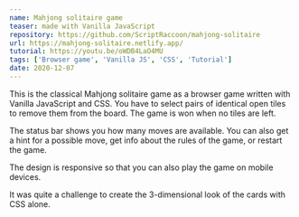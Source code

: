 ```yaml
---
name: Mahjong solitaire game
teaser: made with Vanilla JavaScript
repository: https://github.com/ScriptRaccoon/mahjong-solitaire
url: https://mahjong-solitaire.netlify.app/
tutorial: https://youtu.be/oWDB4LaO4MU
tags: ['Browser game', 'Vanilla JS', 'CSS', 'Tutorial']
date: 2020-12-07
---
```


This is the classical Mahjong solitaire game as a browser game written with Vanilla JavaScript and CSS. You have to select pairs of identical open tiles to remove them from the board. The game is won when no tiles are left.

The status bar shows you how many moves are available. You can also get a hint for a possible move, get info about the rules of the game, or restart the game.

The design is responsive so that you can also play the game on mobile devices.

It was quite a challenge to create the 3-dimensional look of the cards with CSS alone.
